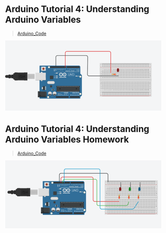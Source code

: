 # Arduino Tutorial 4: Understanding Arduino Variables
> [Arduino_Code](./Tutorial_4.ino)

![Conditional Button ](../img/Tutorial_4.png)

# Arduino Tutorial 4: Understanding Arduino Variables Homework
> [Arduino_Code](./Tutorial_4_HW.ino)

![Conditional Button ](../img/Tutorial_4_Homework.png)